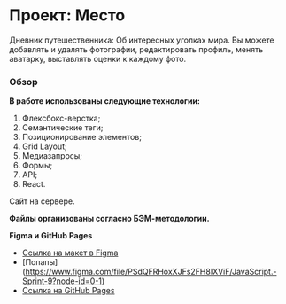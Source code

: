 # Проект: Место

Дневник путешественника: Об интересных уголках мира. 
Вы можете добавлять и удалять фотографии, редактировать профиль, менять аватарку, выставлять оценки к каждому фото.

### Обзор
**В работе использованы следующие технологии:**

1. Флексбокс-верстка;
2. Семантические теги;
3. Позиционирование элементов;
4. Grid Layout;
5. Медиазапросы;
6. Формы;
7. API;
8. React.

Сайт на сервере.

**Файлы организованы согласно БЭМ-методологии.**

**Figma и GitHub Pages**

* [Ссылка на макет в Figma](https://www.figma.com/file/2cn9N9jSkmxD84oJik7xL7/JavaScript.-Sprint-4?node-id=0%3A1) 
* [Попапы] (https://www.figma.com/file/PSdQFRHoxXJFs2FH8IXViF/JavaScript.-Sprint-9?node-id=0-1)
* [Ссылка на GitHub Pages](https://elviramadamovich.github.io/mesto-react/)